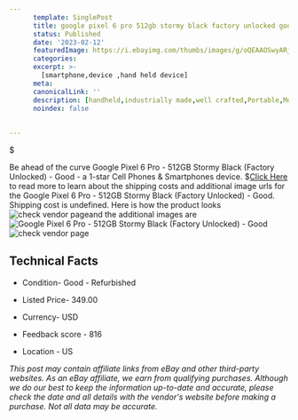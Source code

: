 ```yaml
---
      template: SinglePost
      title: google pixel 6 pro 512gb stormy black factory unlocked good
      status: Published
      date: '2023-02-12'
      featuredImage: https://i.ebayimg.com/thumbs/images/g/oQEAAOSwyARjfpXw/s-l225.jpg
      categories: 
      excerpt: >-
        [smartphone,device ,hand held device]
      meta:
      canonicalLink: ''
      description: [handheld,industrially made,well crafted,Portable,Mobile,Compact,Convenient,Lightweight,Maneuverable,Man-portable,Miniature,Carriable,Hand-held,Light,Holdable,Transportable,Mobile device,Pocket-sized,On-the-go,Wireless,Cordless,Compact size,Convenient size, smartphone,device ,hand held device]
      noindex: false
      
        
---
```

$

Be ahead of the curve Google Pixel 6 Pro - 512GB  Stormy Black (Factory Unlocked) - Good - a 1-star Cell Phones & Smartphones device.
$[Click Here](https://www.ebay.com/itm/144916815022?hash=item21bdb71cae%3Ag%3AoQEAAOSwyARjfpXw&mkevt=1&mkcid=1&mkrid=711-53200-19255-0&campid=%253CePNCampaignId%253E&customid=%253CreferenceId%253E&toolid=10049) to read more to learn about the shipping costs and additional image urls for the Google Pixel 6 Pro - 512GB  Stormy Black (Factory Unlocked) - Good. Shipping cost is undefined. Here is how the product looks ![check vendor page](https://i.ebayimg.com/thumbs/images/g/oQEAAOSwyARjfpXw/s-l225.jpg)and the additional images are![Google Pixel 6 Pro - 512GB  Stormy Black (Factory Unlocked) - Good](https://i.ebayimg.com/images/g/oQEAAOSwyARjfpXw/s-l1600.jpg)![check vendor page](https://origin-galleryplus.ebayimg.com/ws/web/144916815022_2_0_1/225x225.jpg,https://origin-galleryplus.ebayimg.com/ws/web/144916815022_3_0_1/225x225.jpg,https://origin-galleryplus.ebayimg.com/ws/web/144916815022_4_0_1/225x225.jpg,https://origin-galleryplus.ebayimg.com/ws/web/144916815022_5_0_1/225x225.jpg,https://origin-galleryplus.ebayimg.com/ws/web/144916815022_6_0_1/225x225.jpg)



 ## Technical Facts 



     
      

 - Condition- Good - Refurbished 


      

 - Listed Price- 349.00 


      

 - Currency- USD 


      

 - Feedback score - 816 


      

 - Location - US 


      
      

 *_This post may contain affiliate links from eBay and other third-party websites. As an eBay affiliate, we earn from qualifying purchases. Although we do our best to keep the information up-to-date and accurate, please check the date and all details with the vendor's website before making a purchase. Not all data may be accurate._*






